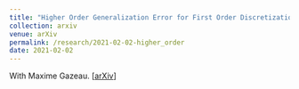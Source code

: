 ```yaml
---
title: "Higher Order Generalization Error for First Order Discretization of Langevin Diffusion"
collection: arxiv
venue: arXiv 
permalink: /research/2021-02-02-higher_order
date: 2021-02-02
---
```


With Maxime Gazeau. 
\[[arXiv](https://arxiv.org/abs/2102.06229)\] 


